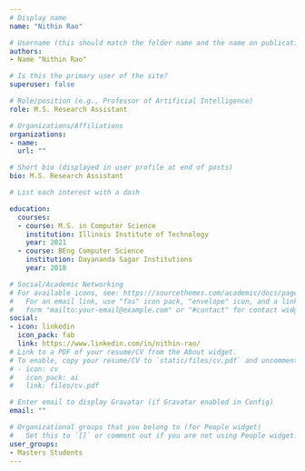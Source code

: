 ```yaml
---
# Display name
name: "Nithin Rao"

# Username (this should match the folder name and the name on publications)
authors:
- Name "Nithin Rao"

# Is this the primary user of the site?
superuser: false

# Role/position (e.g., Professor of Artificial Intelligence)
role: M.S. Research Assistant

# Organizations/Affiliations
organizations:
- name: 
  url: ""

# Short bio (displayed in user profile at end of posts)
bio: M.S. Research Assistant

# List each interest with a dash

education:
  courses:
  - course: M.S. in Computer Science
    institution: Illinois Institute of Technology
    year: 2021
  - course: BEng Computer Science
    institution: Dayananda Sagar Institutions
    year: 2018

# Social/Academic Networking
# For available icons, see: https://sourcethemes.com/academic/docs/page-builder/#icons
#   For an email link, use "fas" icon pack, "envelope" icon, and a link in the
#   form "mailto:your-email@example.com" or "#contact" for contact widget.
social:
- icon: linkedin
  icon_pack: fab
  link: https://www.linkedin.com/in/nithin-rao/
# Link to a PDF of your resume/CV from the About widget.
# To enable, copy your resume/CV to `static/files/cv.pdf` and uncomment the lines below.
# - icon: cv
#   icon_pack: ai
#   link: files/cv.pdf

# Enter email to display Gravatar (if Gravatar enabled in Config)
email: ""

# Organizational groups that you belong to (for People widget)
#   Set this to `[]` or comment out if you are not using People widget.
user_groups:
- Masters Students
---
```

